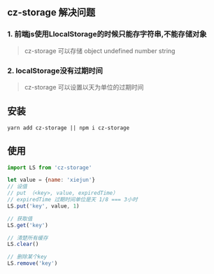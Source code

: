 ## cz-storage 解决问题
### 1. 前端js使用LlocalStorage的时候只能存字符串,不能存储对象
> cz-storage 可以存储 object undefined number string
### 2. localStorage没有过期时间
> cz-storage 可以设置以天为单位的过期时间

## 安装

```
yarn add cz-storage || npm i cz-storage
```
## 使用

```js
import LS from 'cz-storage'

let value = {name: 'xiejun'}
// 设值
// put （<key>, value, expiredTime）
// expiredTime 过期时间单位是天 1/8 === 3小时
LS.put('key', value, 1)

// 获取值
LS.get('key')

// 清楚所有缓存
LS.clear()

// 删除某个key
LS.remove('key')
```